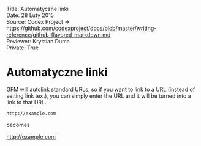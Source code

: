 Title: 		Automatyczne linki  
Date: 		28 Luty 2015  
Source:     Codex Project => https://github.com/codexproject/docs/blob/master/writing-reference/github-flavored-markdown.md  
Reviewer:	Krystian Duma  
Private:	True  

# Automatyczne linki

GFM will autolink standard URLs, so if you want to link to a URL (instead of setting link text), you can simply enter the URL and it will be turned into a link to that URL.

```
http://example.com
```

becomes

http://example.com
